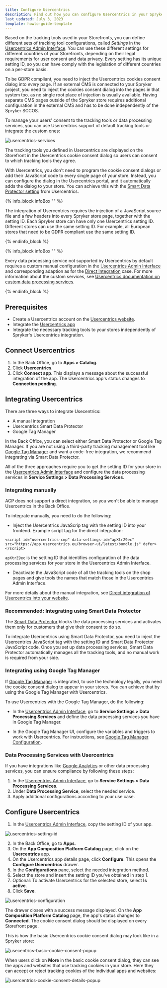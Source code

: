 ```yaml
---
title: Configure Usercentrics
description: Find out how you can configure Usercentrics in your Spryker shop
last_updated: July 3, 2023
template: howto-guide-template
---
```


Based on the tracking tools used in your Storefronts, you can define different sets of tracking tool configurations, called *Settings* in the [Usercentrics Admin Interface](https://admin.usercentrics.eu/). You can use these different settings for different countries of your Storefronts, depending on their legal requirements for user consent and data privacy. Every setting has its unique setting ID, so you can have comply with the legislation of different countries on a per-store basis.

To be GDPR compliant, you need to inject the Usercentrics cookies consent dialog into *every* page. If an external CMS is connected to your Spryker project, you need to inject the cookies consent dialog into the pages in that system too. as no single root place of injection is usually available.
Having separate CMS pages outside of the Spryker store requires additional configuration in the external CMS and has to be done independently of the Spryker SCCOS.

To manage your users' consent to the tracking tools or data processing services, you can use Usercentrics support of default tracking tools or integrate the custom ones:

![usercentrics-services](https://spryker.s3.eu-central-1.amazonaws.com/docs/pbc/all/usercentrics/usercentrics/usercentrics-services.png)

The tracking tools you defined in Usercentrics are displayed on the Storefront in the Usercentrics cookie consent dialog so users can consent to which tracking tools they agree.

With Usercentrics, you don't need to program the cookie consent dialogs or add their JavaScript code to every single page of your store. Instead, you can configure the dialog in the Usercentrics portal, and it automatically adds the dialog to your store. You can achieve this with the [Smart Data Protector setting](#smart-data-protector) from Usercentrics.

{% info_block infoBox "" %}

The integration of Usercentrics requires the injection of a JavaScript source file and a few headers into every Spryker store page, together with the setting ID. Each Spryker store can have only one Usercentrics setting ID. Different stores can use the same setting ID. For example, all European stores that need to be GDPR compliant use the same setting ID.

{% endinfo_block %}

{% info_block infoBox "" %}

Every data processing service not supported by Usercentrics by default requires a custom manual configuration in the [Usercentrics Admin Interface](https://admin.usercentrics.eu/) and corresponding adaption as for the [Direct Integration](#direct-integration) case. For more information about the custom services, see [Usercentrics documentation on custom data processing services](https://usercentrics.atlassian.net/servicedesk/customer/portal/2/article/185794627).

{% endinfo_block %}



## Prerequisites

* Create a Usercentrics account on the [Usercentrics website](https://usercentrics.com/free-trial-web/).
* Integrate the [Usercentrics app](/docs/pbc/all/usercentrics/integrate-usercentrics.html)
* Integrate the necessary tracking tools to your stores independently of Spryker's Usercentrics integration.


## Connect Usercentrics

1. In the Back Office, go to **Apps&nbsp;<span aria-label="and then">></span> Catalog**.
2. Click **Usercentrics**.
3. Click **Connect app**.
   This displays a message about the successful integration of the app. The Usercentrics app's status changes to **Connection pending**.

## Integrating Usercentrics

There are three ways to integrate Usecentrics:
* A manual integration
* Usercentrics Smart Data Protector
* Google Tag Manager

In the Back Office, you can select either Smart Data Protector or Google Tag Manager. If you are not using a third-party tracking management tool like [Google Tag Manager](https://developers.google.com/tag-platform/tag-manager) and want a code-free integration, we recommend integrating via Smart Data Protector.

All of the three approaches require you to get the setting ID for your store in the [Usercentrics Admin Interface](https://admin.usercentrics.eu/) and configure the data processing services in **Service Settings&nbsp;<span aria-label="and then">></span> Data Processing Services**.


### Integrating manually

ACP does not support a direct integration, so you won't be able to manage Usercentrics in the Back Office.

To integrate manually, you need to do the following:

* Inject the Usercentrics JavaScrip tag with the setting ID into your frontend. Example script tag for the direct integration:

```
<script id="usercentrics-cmp" data-settings-id="apXtrZ9ec" src="https://app.usercentrics.eu/browser-ui/latest/bundle.js" defer></script>
```

`apXtrZ9ec` is the setting ID that identifies configuration of the data processing services for your store in the Usercentrics Admin Interface.

* Deactivate the JavaScript code of all the tracking tools on the shop pages and give tools the names that match those in the Usercentrics Admin Interface.

For more details about the manual integration, see [Direct integration of Usercentrics into your website](https://docs.usercentrics.com/#/direct-implementation-guide).

### Recommended: Integrating using Smart Data Protector

The [Smart Data Protector](https://docs.usercentrics.com/#/smart-data-protector) blocks the data processing services and activates them only for customers that give their consent to do so.

To integrate Usercentrics using Smart Data Protector, you need to inject the Usercentrics JavaScript tag with the setting ID and Smart Data Protector JavaScript code. Once you set up data processing services, Smart Data Protector automatically manages all the tracking tools, and no manual work is required from your side.

### Integrating using Google Tag Manager

If [Google Tag Manager](https://developers.google.com/tag-platform/tag-manager) is integrated, to use the technology legally, you need the cookie consent dialog to appear in your stores. You can achieve that by using the Google Tag Manager with Usercentrics.

To use Usercentrics with the Google Tag Manager, do the following:

- In the [Usercentrics Admin Interface](https://admin.usercentrics.eu/), go to **Service Settings&nbsp;<span aria-label="and then">></span> Data Processing Services** and define the data processing services you have in Google Tag Manager.

- In the Google Tag Manager UI, configure the variables and triggers to work with Usercentrics. For instructions, see [Google Tag Manager Configuration](https://docs.usercentrics.com/#/browser-sdk-google-tag-manager-configuration).

### Data Processing Services with Usercentrics

If you have integrations like [Google Analytics](https://developers.google.com/analytics) or other data processing services, you can ensure compliance by following these steps:

1. In the [Usercentrics Admin Interface](https://admin.usercentrics.eu/), go to **Service Settings <span aria-label="and then">></span> Data Processing Services**.
2. Under **Data Processing Service**, select the needed service.
3. Apply additional configurations according to your use case.


## Configure Usercentrics

1. In the [Usercentrics Admin Interface](https://admin.usercentrics.eu/), copy the setting ID of your app.

![usercentrics-setting-id](https://spryker.s3.eu-central-1.amazonaws.com/docs/aop/user/apps/usercentrics/usercentrics-setting-id.png)

2. In the Back Office, go to **Apps**.
3. On the **App Composition Platform Catalog** page, click on the **Usercentrics** app.
4. On the Usercentrics app details page, click **Configure**.
  This opens the **Configure Usercentrics** drawer.
5. In the **Configurations** pane, select the needed integration method.
6. Select the store and insert the setting ID you've obtained in step 1.
7. Optional: To activate Usercentrics for the selected store, select **Is active**.
8. Click **Save**.

![usercentrics-configuration](https://spryker.s3.eu-central-1.amazonaws.com/docs/pbc/all/usercentrics/usercentrics/configure-usercentrics/usercentrics-configuration.png)

The drawer closes with a success message displayed. On the **App Composition Platform Catalog** page, the app's status changes to **Connected**. The cookie consent dialog should be displayed on every Storefront page.

This is how the basic Usercentrics cookie consent dialog may look like in a Spryker store:

![usecentrics-basic-cookie-consent-popup](https://spryker.s3.eu-central-1.amazonaws.com/docs/aop/user/apps/usercentrics/usercentrics-popup.png)

When users click on **More** in the basic cookie consent dialog, they can see the apps and websites that use tracking cookies in your store. Here they can accept or reject tracking cookies of the individual apps and websites:

![usercentrics-cookie-consent-details-popup](https://spryker.s3.eu-central-1.amazonaws.com/docs/aop/user/apps/usercentrics/usercentrics-details-popup.png)
